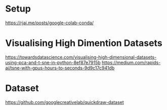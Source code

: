 
# Setup
https://rjai.me/posts/google-colab-conda/


# Visualising High Dimention Datasets
https://towardsdatascience.com/visualising-high-dimensional-datasets-using-pca-and-t-sne-in-python-8ef87e7915b
https://medium.com/rapids-ai/tsne-with-gpus-hours-to-seconds-9d9c17c941db

# Dataset
https://github.com/googlecreativelab/quickdraw-dataset
